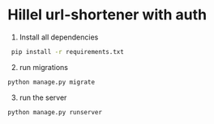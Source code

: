 # Hillel url-shortener with auth
1. Install all dependencies
```bash
 pip install -r requirements.txt
 ```
2. run migrations
```bash
python manage.py migrate
 ```
3. run the server
```bash
python manage.py runserver
 ```
